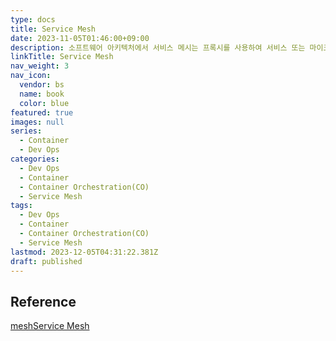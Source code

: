 ```yaml
---
type: docs
title: Service Mesh
date: 2023-11-05T01:46:00+09:00
description: 소프트웨어 아키텍처에서 서비스 메시는 프록시를 사용하여 서비스 또는 마이크로서비스 간 서비스 간 통신을 촉진하기 위한 전용 인프라 계층
linkTitle: Service Mesh
nav_weight: 3
nav_icon:
  vendor: bs
  name: book
  color: blue
featured: true
images: null
series:
  - Container
  - Dev Ops
categories:
  - Dev Ops
  - Container
  - Container Orchestration(CO)
  - Service Mesh
tags:
  - Dev Ops
  - Container
  - Container Orchestration(CO)
  - Service Mesh
lastmod: 2023-12-05T04:31:22.381Z
draft: published
---
```


## Reference

[meshService Mesh](https://medium.com/@sureshpodeti/service-mesh-d8ac0f2d4d0c)
